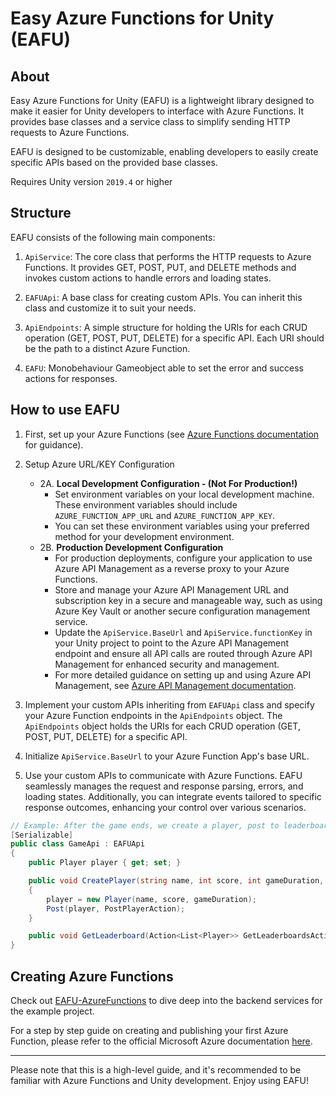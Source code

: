# Easy Azure Functions for Unity (EAFU)

## About

Easy Azure Functions for Unity (EAFU) is a lightweight library designed to make it easier for Unity developers to interface with Azure Functions. It provides base classes and a service class to simplify sending HTTP requests to Azure Functions.

EAFU is designed to be customizable, enabling developers to easily create specific APIs based on the provided base classes.

Requires Unity version `2019.4` or higher

## Structure
EAFU consists of the following main components:

1. `ApiService`: The core class that performs the HTTP requests to Azure Functions. It provides GET, POST, PUT, and DELETE methods and invokes custom actions to handle errors and loading states.

2. `EAFUApi`: A base class for creating custom APIs. You can inherit this class and customize it to suit your needs.

3. `ApiEndpoints`: A simple structure for holding the URIs for each CRUD operation (GET, POST, PUT, DELETE) for a specific API. Each URI should be the path to a distinct Azure Function.

4. `EAFU`: Monobehaviour Gameobject able to set the error and success actions for responses.

## How to use EAFU

1. First, set up your Azure Functions (see [Azure Functions documentation](https://docs.microsoft.com/en-us/azure/azure-functions/) for guidance).

2. Setup Azure URL/KEY Configuration
    
    - 2A. **Local Development Configuration - (Not For Production!)** 
        - Set environment variables on your local development machine. These environment variables should include `AZURE_FUNCTION_APP_URL` and `AZURE_FUNCTION_APP_KEY`. 
        - You can set these environment variables using your preferred method for your development environment.
    - 2B. **Production Development Configuration** 
        - For production deployments, configure your application to use Azure API Management as a reverse proxy to your Azure Functions.
        - Store and manage your Azure API Management URL and subscription key in a secure and manageable way, such as using Azure Key Vault or another secure configuration management service.
        - Update the `ApiService.BaseUrl` and `ApiService.functionKey` in your Unity project to point to the Azure API Management endpoint and ensure all API calls are routed through Azure API Management for enhanced security and management.
        - For more detailed guidance on setting up and using Azure API Management, see [Azure API Management documentation](https://docs.microsoft.com/en-us/azure/api-management/).

3. Implement your custom APIs inheriting from `EAFUApi` class and specify your Azure Function endpoints in the `ApiEndpoints` object. The `ApiEndpoints` object holds the URIs for each CRUD operation (GET, POST, PUT, DELETE) for a specific API.

4. Initialize `ApiService.BaseUrl` to your Azure Function App's base URL.

5. Use your custom APIs to communicate with Azure Functions. EAFU seamlessly manages the request and response parsing, errors, and loading states. Additionally, you can integrate events tailored to specific response outcomes, enhancing your control over various scenarios.

```csharp
// Example: After the game ends, we create a player, post to leaderboards, and execute an action from the response
[Serializable]
public class GameApi : EAFUApi
{
    public Player player { get; set; }

    public void CreatePlayer(string name, int score, int gameDuration, Action<object> PostPlayerAction)
    {
        player = new Player(name, score, gameDuration);
        Post(player, PostPlayerAction);
    }

    public void GetLeaderboard(Action<List<Player>> GetLeaderboardsAction) => Get(GetLeaderboardsAction);
}
```

## Creating Azure Functions

Check out [EAFU-AzureFunctions](https://github.com/CalebVaccaro/eafu-azurefunctions) to dive deep into the backend services for the example project.

For a step by step guide on creating and publishing your first Azure Function, please refer to the official Microsoft Azure documentation [here](https://docs.microsoft.com/en-us/azure/azure-functions/create-first-function-vs-code-csharp).

---

Please note that this is a high-level guide, and it's recommended to be familiar with Azure Functions and Unity development. Enjoy using EAFU!
